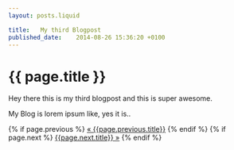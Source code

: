 ```yaml
---
layout: posts.liquid

title:   My third Blogpost
published_date:    2014-08-26 15:36:20 +0100
---
```

# {{ page.title }}

Hey there this is my third blogpost and this is super awesome.

My Blog is lorem ipsum like, yes it is..

{% if page.previous %}
   <a class="prev" href="/{{page.previous.permalink}}">&laquo; {{page.previous.title}}</a>
 {% endif %}
 {% if page.next %}
   <a class="next" href="/{{page.next.permalink}}">{{page.next.title}} &raquo;</a>
{% endif %}
